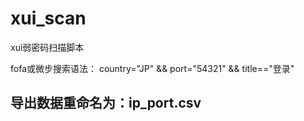 # xui_scan
xui弱密码扫描脚本

fofa或微步搜索语法：
country="JP" && port="54321" && title=="登录"
## 导出数据重命名为：ip_port.csv
